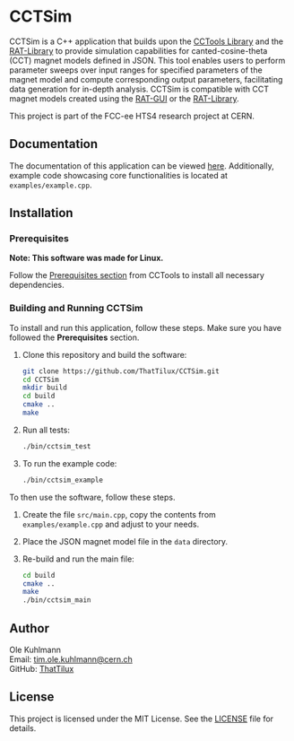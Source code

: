 # CCTSim

CCTSim is a C++ application that builds upon the [CCTools Library](https://github.com/ThatTilux/CCTools) and the [RAT-Library](https://rat-gui.com/library.html) to provide simulation capabilities for canted-cosine-theta (CCT) magnet models defined in JSON. This tool enables users to perform parameter sweeps over input ranges for specified parameters of the magnet model and compute corresponding output parameters, facilitating data generation for in-depth analysis. CCTSim is compatible with CCT magnet models created using the [RAT-GUI](https://rat-gui.com/index.html) or the [RAT-Library](https://rat-gui.com/library.html).

This project is part of the FCC-ee HTS4 research project at CERN.

## Documentation
The documentation of this application can be viewed [here](https://thattilux.github.io/CCTSim/).
Additionally, example code showcasing core functionalities is located at `examples/example.cpp`.

## Installation

### Prerequisites
**Note: This software was made for Linux.**

Follow the [Prerequisites section](https://github.com/ThatTilux/CCTools/blob/main/README.md#prerequisites) from CCTools to install all necessary dependencies.

### Building and Running CCTSim

To install and run this application, follow these steps. Make sure you have followed the **Prerequisites** section.

1. Clone this repository and build the software:
    ```sh
    git clone https://github.com/ThatTilux/CCTSim.git
    cd CCTSim
    mkdir build
    cd build
    cmake ..
    make
    ```

2. Run all tests:
    ```sh
    ./bin/cctsim_test
    ```

3. To run the example code:
    ```sh
    ./bin/cctsim_example
    ```

To then use the software, follow these steps.

1. Create the file `src/main.cpp`, copy the contents from `examples/example.cpp` and adjust to your needs.

2. Place the JSON magnet model file in the `data` directory.

3. Re-build and run the main file:
    ```sh
    cd build
    cmake ..
    make
    ./bin/cctsim_main
    ```

## Author

Ole Kuhlmann  
Email: [tim.ole.kuhlmann@cern.ch](mailto:tim.ole.kuhlmann@cern.ch)  
GitHub: [ThatTilux](https://github.com/ThatTilux)

## License

This project is licensed under the MIT License. See the [LICENSE](LICENSE) file for details.
